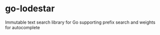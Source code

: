 # go-lodestar
Immutable text search library for Go supporting prefix search and weights for autocomplete
